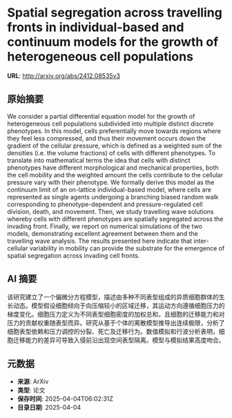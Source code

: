 # Spatial segregation across travelling fronts in individual-based and continuum models for the growth of heterogeneous cell populations

**URL**: http://arxiv.org/abs/2412.08535v3

## 原始摘要

We consider a partial differential equation model for the growth of
heterogeneous cell populations subdivided into multiple distinct discrete
phenotypes. In this model, cells preferentially move towards regions where they
feel less compressed, and thus their movement occurs down the gradient of the
cellular pressure, which is defined as a weighted sum of the densities (i.e.
the volume fractions) of cells with different phenotypes. To translate into
mathematical terms the idea that cells with distinct phenotypes have different
morphological and mechanical properties, both the cell mobility and the
weighted amount the cells contribute to the cellular pressure vary with their
phenotype. We formally derive this model as the continuum limit of an
on-lattice individual-based model, where cells are represented as single agents
undergoing a branching biased random walk corresponding to phenotype-dependent
and pressure-regulated cell division, death, and movement. Then, we study
travelling wave solutions whereby cells with different phenotypes are spatially
segregated across the invading front. Finally, we report on numerical
simulations of the two models, demonstrating excellent agreement between them
and the travelling wave analysis. The results presented here indicate that
inter-cellular variability in mobility can provide the substrate for the
emergence of spatial segregation across invading cell fronts.


## AI 摘要

该研究建立了一个偏微分方程模型，描述由多种不同表型组成的异质细胞群体的生长动态。模型假设细胞倾向于向压缩较小的区域迁移，其运动方向遵循细胞压力的梯度变化。细胞压力定义为不同表型细胞密度的加权总和，且细胞的迁移能力和对压力的贡献权重随表型而异。研究从基于个体的离散模型推导出连续极限，分析了细胞表型依赖和压力调控的分裂、死亡及迁移行为。数值模拟和行波分析表明，细胞迁移能力的差异可导致入侵前沿出现空间表型隔离。模型与模拟结果高度吻合。

## 元数据

- **来源**: ArXiv
- **类型**: 论文
- **保存时间**: 2025-04-04T06:02:31Z
- **目录日期**: 2025-04-04
